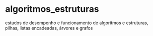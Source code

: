 # algoritmos_estruturas

estudos de desempenho e funcionamento de algoritmos e estruturas, pilhas, listas encadeadas, árvores e grafos
